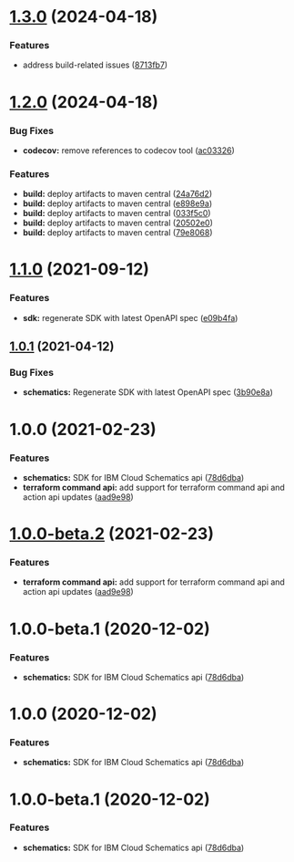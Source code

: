 # [1.3.0](https://github.com/IBM/schematics-java-sdk/compare/1.2.0...1.3.0) (2024-04-18)


### Features

* address build-related issues ([8713fb7](https://github.com/IBM/schematics-java-sdk/commit/8713fb7d7b710087b8285bdb67b68cba38124255))

# [1.2.0](https://github.com/IBM/schematics-java-sdk/compare/1.1.0...1.2.0) (2024-04-18)


### Bug Fixes

* **codecov:** remove references to codecov tool ([ac03326](https://github.com/IBM/schematics-java-sdk/commit/ac03326bca49f1bc3d5bbf8264385cd3ccd6aa14))


### Features

* **build:** deploy artifacts to maven central ([24a76d2](https://github.com/IBM/schematics-java-sdk/commit/24a76d27d1cdb1f11da85bceebd29899491dac2e))
* **build:** deploy artifacts to maven central ([e898e9a](https://github.com/IBM/schematics-java-sdk/commit/e898e9aee37dba6f5c893e8a198e3dd8cf043044))
* **build:** deploy artifacts to maven central ([033f5c0](https://github.com/IBM/schematics-java-sdk/commit/033f5c0c8dabea51b4ab33b6a9e03a98495e8ac6))
* **build:** deploy artifacts to maven central ([20502e0](https://github.com/IBM/schematics-java-sdk/commit/20502e0c0bc5be85035d5a17f93a3f3cb8d98f99))
* **build:** deploy artifacts to maven central ([79e8068](https://github.com/IBM/schematics-java-sdk/commit/79e80688758e5852c42e7ade85382c7de105ecc2))

# [1.1.0](https://github.com/IBM/schematics-java-sdk/compare/1.0.2...1.1.0) (2021-09-12)


### Features

* **sdk:** regenerate SDK with latest OpenAPI spec ([e09b4fa](https://github.com/IBM/schematics-java-sdk/commit/e09b4fa28fa37fb1ee0d48c08b1b4922948899a2))

## [1.0.1](https://github.com/IBM/schematics-java-sdk/compare/1.0.0...1.0.1) (2021-04-12)


### Bug Fixes

* **schematics:** Regenerate SDK with latest OpenAPI spec ([3b90e8a](https://github.com/IBM/schematics-java-sdk/commit/3b90e8a1e0d4684e9a35dc41e10498d71fad6895))

# 1.0.0 (2021-02-23)


### Features

* **schematics:** SDK for IBM Cloud Schematics api ([78d6dba](https://github.com/IBM/schematics-java-sdk/commit/78d6dba7779940ce7d32b7274c8125478025afac))
* **terraform command api:** add support for terraform command api and action api updates ([aad9e98](https://github.com/IBM/schematics-java-sdk/commit/aad9e98aaa72c20e928b6cbed1d4766c20598e7c))

# [1.0.0-beta.2](https://github.com/IBM/schematics-java-sdk/compare/1.0.0-beta.1...1.0.0-beta.2) (2021-02-23)


### Features

* **terraform command api:** add support for terraform command api and action api updates ([aad9e98](https://github.com/IBM/schematics-java-sdk/commit/aad9e98aaa72c20e928b6cbed1d4766c20598e7c))

# 1.0.0-beta.1 (2020-12-02)


### Features

* **schematics:** SDK for IBM Cloud Schematics api ([78d6dba](https://github.com/IBM/schematics-java-sdk/commit/78d6dba7779940ce7d32b7274c8125478025afac))

# 1.0.0 (2020-12-02)


### Features

* **schematics:** SDK for IBM Cloud Schematics api ([78d6dba](https://github.com/IBM/schematics-java-sdk/commit/78d6dba7779940ce7d32b7274c8125478025afac))

# 1.0.0-beta.1 (2020-12-02)


### Features

* **schematics:** SDK for IBM Cloud Schematics api ([78d6dba](https://github.com/IBM/schematics-java-sdk/commit/78d6dba7779940ce7d32b7274c8125478025afac))
